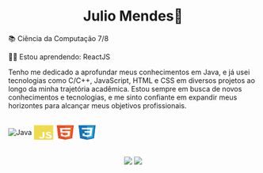 <h1 align="center">Julio Mendes👋</h1>

📚 Ciência da Computação 7/8

🧑‍💻 Estou aprendendo: ReactJS

Tenho me dedicado a aprofundar meus conhecimentos em Java, e já usei tecnologias como C/C++, JavaScript, HTML e CSS em diversos projetos ao longo da minha trajetória acadêmica. Estou sempre em busca de novos conhecimentos e tecnologias, e me sinto confiante em expandir meus horizontes para alcançar meus objetivos profissionais.

<div style="display: inline_block"><br>
  <img align="center" alt="Java" height="30" width="40" src="https://cdn.jsdelivr.net/gh/devicons/devicon/icons/java/java-original.svg"">
  <img align="center" alt="Js" height="30" width="40" src="https://raw.githubusercontent.com/devicons/devicon/master/icons/javascript/javascript-plain.svg">
  <img align="center" alt="HTML" height="30" width="40" src="https://raw.githubusercontent.com/devicons/devicon/master/icons/html5/html5-original.svg">
  <img align="center" alt="CSS" height="30" width="40" src="https://raw.githubusercontent.com/devicons/devicon/master/icons/css3/css3-original.svg">
</div><br><br>

<div align="center">
  <img height="160em" src="https://github-readme-stats.vercel.app/api?username=juliostmendes&show_icons=true&theme=radical&include_all_commits=true&count_private=true"/>
  <img height="160em" src="https://github-readme-stats.vercel.app/api/top-langs/?username=juliostmendes&layout=compact&langs_count=7&theme=radical"/>
</div>
